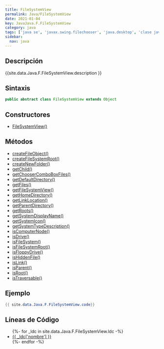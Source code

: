 ```yaml
---
title: FileSystemView
permalink: Java/FileSystemView
date: 2021-01-04
key: JavaJava.F.FileSystemView
category: java
tags: ['java se', 'javax.swing.filechooser', 'java.desktop', 'clase java', 'Java 1.0']
sidebar: 
  nav: java
---
```


## Descripción
{{site.data.Java.F.FileSystemView.description }}

## Sintaxis
~~~java
public abstract class FileSystemView extends Object
~~~

## Constructores
* [FileSystemView()](/Java/FileSystemView/FileSystemView/)

## Métodos
* [createFileObject()](/Java/FileSystemView/createFileObject)
* [createFileSystemRoot()](/Java/FileSystemView/createFileSystemRoot)
* [createNewFolder()](/Java/FileSystemView/createNewFolder)
* [getChild()](/Java/FileSystemView/getChild)
* [getChooserComboBoxFiles()](/Java/FileSystemView/getChooserComboBoxFiles)
* [getDefaultDirectory()](/Java/FileSystemView/getDefaultDirectory)
* [getFiles()](/Java/FileSystemView/getFiles)
* [getFileSystemView()](/Java/FileSystemView/getFileSystemView)
* [getHomeDirectory()](/Java/FileSystemView/getHomeDirectory)
* [getLinkLocation()](/Java/FileSystemView/getLinkLocation)
* [getParentDirectory()](/Java/FileSystemView/getParentDirectory)
* [getRoots()](/Java/FileSystemView/getRoots)
* [getSystemDisplayName()](/Java/FileSystemView/getSystemDisplayName)
* [getSystemIcon()](/Java/FileSystemView/getSystemIcon)
* [getSystemTypeDescription()](/Java/FileSystemView/getSystemTypeDescription)
* [isComputerNode()](/Java/FileSystemView/isComputerNode)
* [isDrive()](/Java/FileSystemView/isDrive)
* [isFileSystem()](/Java/FileSystemView/isFileSystem)
* [isFileSystemRoot()](/Java/FileSystemView/isFileSystemRoot)
* [isFloppyDrive()](/Java/FileSystemView/isFloppyDrive)
* [isHiddenFile()](/Java/FileSystemView/isHiddenFile)
* [isLink()](/Java/FileSystemView/isLink)
* [isParent()](/Java/FileSystemView/isParent)
* [isRoot()](/Java/FileSystemView/isRoot)
* [isTraversable()](/Java/FileSystemView/isTraversable)

## Ejemplo
~~~java
{{ site.data.Java.F.FileSystemView.code}}
~~~

## Líneas de Código
<ul>
{%- for _ldc in site.data.Java.F.FileSystemView.ldc -%}
   <li>
       <a href="{{_ldc['url'] }}">{{ _ldc['nombre'] }}</a>
   </li>
{%- endfor -%}
</ul>
